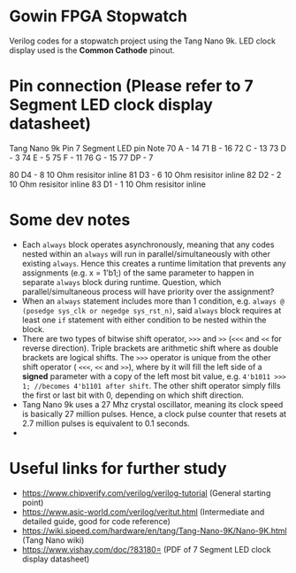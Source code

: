 # Gowin FPGA Stopwatch
 Verilog codes for a stopwatch project using the Tang Nano 9k. LED clock display used is the **Common Cathode** pinout.
 
# Pin connection (Please refer to 7 Segment LED clock display datasheet)
 Tang Nano 9k Pin		7 Segment LED pin		Note
 70							A - 14
 71							B - 16
 72							C - 13
 73							D - 3
 74							E - 5
 75							F - 11
 76							G - 15
 77							DP - 7
 
 80							D4 - 8			10 Ohm resisitor inline
 81							D3 - 6			10 Ohm resisitor inline
 82							D2 - 2			10 Ohm resisitor inline
 83							D1 - 1			10 Ohm resisitor inline
 
# Some dev notes
 * Each `always` block operates asynchronously, meaning that any codes nested within an `always` will run in parallel/simultaneously with other existing `always`. Hence this creates a runtime limitation that prevents any assignments (e.g. x = 1'b1;) of the same parameter to happen in separate `always` block during runtime. Question, which parallel/simultaneous process will have priority over the assignment?
 * When an `always` statement includes more than 1 condition, e.g. `always @ (posedge sys_clk or negedge sys_rst_n)`, said `always` block requires at least one `if` statement with either condition to be nested within the block.
 * There are two types of bitwise shift operator, `>>>` and `>>` (`<<<` and `<<` for reverse direction). Triple brackets are arithmetic shift where as double brackets are logical shifts. The `>>>` operator is unique from the other shift operator ( `<<<`, `<<` and `>>`), where by it will fill the left side of a **signed** parameter with a copy of the left most bit value, e.g. `4'b1011 >>> 1; //becomes 4'b1101 after shift`. The other shift operator simply fills the first or last bit with 0, depending on which shift direction.
 * Tang Nano 9k uses a 27 Mhz crystal oscillator, meaning its clock speed is basically 27 million pulses. Hence, a clock pulse counter that resets at 2.7 million pulses is equivalent to 0.1 seconds.
 * 

# Useful links for further study
 * https://www.chipverify.com/verilog/verilog-tutorial (General starting point)
 * https://www.asic-world.com/verilog/veritut.html (Intermediate and detailed guide, good for code reference)
 * https://wiki.sipeed.com/hardware/en/tang/Tang-Nano-9K/Nano-9K.html (Tang Nano wiki)
 * https://www.vishay.com/doc/?83180= (PDF of 7 Segment LED clock display datasheet)
